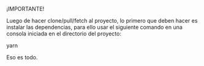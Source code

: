 ¡IMPORTANTE!

Luego de hacer clone/pull/fetch al proyecto, lo primero que deben hacer es
instalar las dependencias, para ello usar el siguiente comando en una consola
iniciada en el directorio del proyecto:

yarn

Eso es todo.